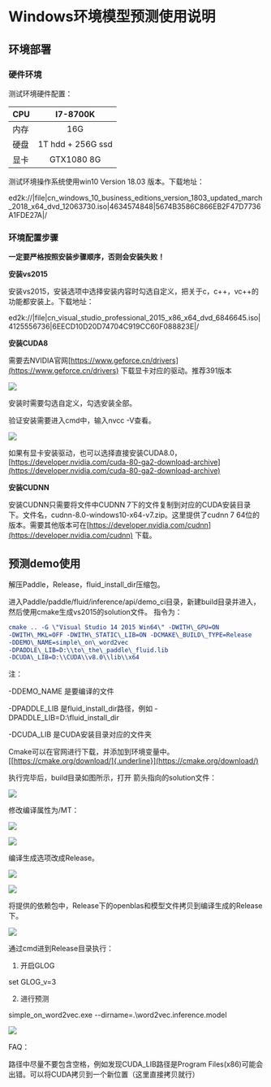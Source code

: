 Windows环境模型预测使用说明
===========================

环境部署
--------

### 硬件环境

测试环境硬件配置：

| CPU   |      I7-8700K      |
|----------|:-------------:|
| 内存 |  16G |
| 硬盘 |  1T hdd + 256G ssd |
| 显卡 |  GTX1080 8G |

测试环境操作系统使用win10 Version 18.03 版本。下载地址：

ed2k://\|file\|cn\_windows\_10\_business\_editions\_version\_1803\_updated\_march\_2018\_x64\_dvd\_12063730.iso\|4634574848\|5674B3586C866EB2F47D7736A1FDE27A\|/

### 环境配置步骤

**一定要严格按照安装步骤顺序，否则会安装失败！**

**安装vs2015**

安装vs2015，安装选项中选择安装内容时勾选自定义，把关于c，c++，vc++的功能都安装上。下载地址：

ed2k://\|file\|cn\_visual\_studio\_professional\_2015\_x86\_x64\_dvd\_6846645.iso\|4125556736\|6EECD10D20D74704C919CC60F088823E\|/

**安装CUDA8**

需要去NVIDIA官网[https://www.geforce.cn/drivers](https://www.geforce.cn/drivers)
下载显卡对应的驱动。推荐391版本

![](image/image1.png)

安装时需要勾选自定义，勾选安装全部。

验证安装需要进入cmd中，输入nvcc -V查看。

![](image/image2.png)

如果有显卡安装驱动，也可以选择直接安装CUDA8.0，[https://developer.nvidia.com/cuda-80-ga2-download-archive](https://developer.nvidia.com/cuda-80-ga2-download-archive)

**安装CUDNN**

安装CUDNN只需要将文件中CUDNN
7下的文件复制到对应的CUDA安装目录下。文件名，cudnn-8.0-windows10-x64-v7.zip。这里提供了cudnn
7
64位的版本。需要其他版本可在[https://developer.nvidia.com/cudnn](https://developer.nvidia.com/cudnn)
下载。

预测demo使用
------------

解压Paddle，Release，fluid\_install\_dir压缩包。

进入Paddle/paddle/fluid/inference/api/demo\_ci目录，新建build目录并进入，然后使用cmake生成vs2015的solution文件。
指令为：
```cmake
cmake .. -G \"Visual Studio 14 2015 Win64\" -DWITH\_GPU=ON
-DWITH\_MKL=OFF -DWITH\_STATIC\_LIB=ON -DCMAKE\_BUILD\_TYPE=Release
-DDEMO\_NAME=simple\_on\_word2vec
-DPADDLE\_LIB=D:\\to\_the\_paddle\_fluid.lib
-DCUDA\_LIB=D:\\CUDA\\v8.0\\lib\\x64
```

注：

-DDEMO\_NAME 是要编译的文件

-DPADDLE\_LIB 是fluid\_install\_dir路径，例如
-DPADDLE\_LIB=D:\\fluid\_install\_dir

-DCUDA\_LIB 是CUDA安装目录对应的文件夹

Cmake可以在官网进行下载，并添加到环境变量中。[[https://cmake.org/download/]{.underline}](https://cmake.org/download/)

执行完毕后，build目录如图所示，打开 箭头指向的solution文件：

![](image/image3.png)

修改编译属性为/MT：

![](image/image4.png)

![](image/image5.png)

编译生成选项改成Release。

![](image/image6.png)

![](image/image7.png)

将提供的依赖包中，Release下的openblas和模型文件拷贝到编译生成的Release下。

![](image/image8.png)

通过cmd进到Release目录执行：

1.  开启GLOG

set GLOG\_v=3

2.  进行预测

simple\_on\_word2vec.exe \--dirname=.\\word2vec.inference.model

![](image/image9.png)

FAQ：

路径中尽量不要包含空格，例如发现CUDA\_LIB路径是Program
Files(x86)可能会出错。可以将CUDA拷贝到一个新位置（这里直接拷贝就行）
